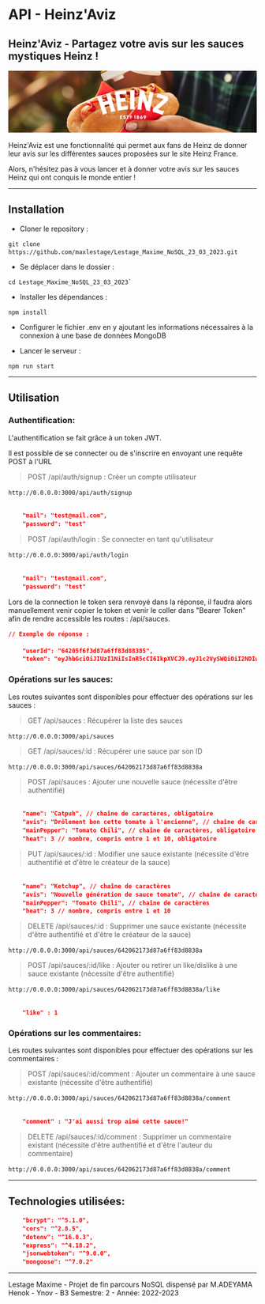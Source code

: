 # API - Heinz'Aviz

## Heinz'Aviz - Partagez votre avis sur les sauces mystiques Heinz !

![Heinz](https://github.com/maxlestage/Lestage_Maxime_NoSQL_23_03_2023/blob/master/img/MUSTARD-hot-dog-MASTER.jpg?raw=true)

Heinz'Aviz est une fonctionnalité qui permet aux fans de Heinz de donner leur avis sur les différentes sauces proposées sur le site Heinz France.

Alors, n'hésitez pas à vous lancer et à donner votre avis sur les sauces Heinz qui ont conquis le monde entier !

---

## Installation

- Cloner le repository :

```shell
git clone https://github.com/maxlestage/Lestage_Maxime_NoSQL_23_03_2023.git
```

- Se déplacer dans le dossier :

```shell
cd Lestage_Maxime_NoSQL_23_03_2023`
```

- Installer les dépendances :

```shell
npm install
```

- Configurer le fichier .env en y ajoutant les informations nécessaires à la connexion à une base de données MongoDB

- Lancer le serveur :

```shell
npm run start
```

---

## Utilisation

### Authentification:

L'authentification se fait grâce à un token JWT.

Il est possible de se connecter ou de s'inscrire en envoyant une requête POST à l'URL

> POST /api/auth/signup : Créer un compte utilisateur

`http://0.0.0.0:3000/api/auth/signup`

```json

	"mail": "test@mail.com",
	"password": "test"

```

> POST /api/auth/login : Se connecter en tant qu'utilisateur

`http://0.0.0.0:3000/api/auth/login`

```json

	"mail": "test@mail.com",
	"password": "test"

```

Lors de la connection le token sera renvoyé dans la réponse, il faudra alors manuellement venir copier le token et venir le coller dans "Bearer Token" afin de rendre accessible les routes : /api/sauces.

```json
// Exemple de réponse :

	"userId": "64205f6f3d87a6ff83d88385",
	"token": "eyJhbGciOiJIUzI1NiIsInR5cCI6IkpXVCJ9.eyJ1c2VySWQiOiI2NDIwNWY2ZjNkODdhNmZmODNkODgzODUiLCJpYXQiOjE2Nzk4NDMzMDksImV4cCI6MTY3OTkyOTcwOX0.jHGsLjQq8m6ZWccUxQVaBlBeEPw8kSerDj05x1TJ7p8"
```

### Opérations sur les sauces:

Les routes suivantes sont disponibles pour effectuer des opérations sur les sauces :

> GET /api/sauces : Récupérer la liste des sauces

`http://0.0.0.0:3000/api/sauces`

> GET /api/sauces/:id : Récupérer une sauce par son ID

`http://0.0.0.0:3000/api/sauces/642062173d87a6ff83d8838a`

> POST /api/sauces : Ajouter une nouvelle sauce (nécessite d'être authentifié)

```json

	"name": "Catpuh", // chaîne de caractères, obligatoire
	"avis": "Drôlement bon cette tomate à l'ancienne", // chaîne de caractères, obligatoire
	"mainPepper": "Tomato Chili", // chaîne de caractères, obligatoire
	"heat": 3 // nombre, compris entre 1 et 10, obligatoire

```

> PUT /api/sauces/:id : Modifier une sauce existante (nécessite d'être authentifié et d'être le créateur de la sauce)

```json

	"name": "Ketchup", // chaîne de caractères
	"avis": "Nouvelle génération de sauce tomate", // chaîne de caractères
	"mainPepper": "Tomato Chili", // chaîne de caractères
	"heat": 3 // nombre, compris entre 1 et 10

```

> DELETE /api/sauces/:id : Supprimer une sauce existante (nécessite d'être authentifié et d'être le créateur de la sauce)

`http://0.0.0.0:3000/api/sauces/642062173d87a6ff83d8838a`

> POST /api/sauces/:id/like : Ajouter ou retirer un like/dislike à une sauce existante (nécessite d'être authentifié)

`http://0.0.0.0:3000/api/sauces/642062173d87a6ff83d8838a/like`

```json

    "like" : 1

```

### Opérations sur les commentaires:

Les routes suivantes sont disponibles pour effectuer des opérations sur les commentaires :

> POST /api/sauces/:id/comment : Ajouter un commentaire à une sauce existante (nécessite d'être authentifié)

`http://0.0.0.0:3000/api/sauces/642062173d87a6ff83d8838a/comment`

```json

    "comment" : "J'ai aussi trop aimé cette sauce!"

```

> DELETE /api/sauces/:id/comment : Supprimer un commentaire existant (nécessite d'être authentifié et d'être l'auteur du commentaire)

`http://0.0.0.0:3000/api/sauces/642062173d87a6ff83d8838a/comment`

---

## Technologies utilisées:

```json
	"bcrypt": "^5.1.0",
	"cors": "^2.8.5",
	"dotenv": "^16.0.3",
	"express": "^4.18.2",
	"jsonwebtoken": "^9.0.0",
	"mongoose": "^7.0.2"
```

---

Lestage Maxime - Projet de fin parcours NoSQL dispensé par M.ADEYAMA Henok - Ynov - B3 Semestre: 2 - Année: 2022-2023
